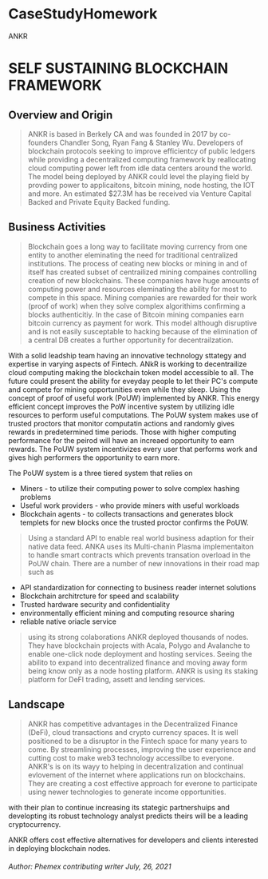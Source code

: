# CaseStudyHomework
ANKR

# SELF SUSTAINING BLOCKCHAIN FRAMEWORK

## Overview and Origin

> ANKR is based in Berkely CA and was founded in 2017 by co-founders Chandler Song, Ryan Fang & Stanley Wu. Developers of blockchain protocols seeking to improve efficientcy of public ledgers while providing a decentralized computing framework by reallocating cloud computing power left from idle data centers around the world. The model being deployed by ANKR could level the playing field by provding power to applicaitons, bitcoin mining, node hosting, the IOT and more. An estimated $27.3M has be received via Venture Capital Backed and Private Equity Backed funding.

## Business Activities

> Blockchain goes a long way to facilitate moving currency from one entity to another eleminating the need for traditional centralized institutions. The process of ceating new blocks or mining in and of itself has created subset of centrailized mining compaines controlling creation of new blockchains. These companies have huge amounts of computing power and resources eleminating the ability for most to compete in this space. Mining companies are rewarded for their work (proof of work) when they solve complex algorithims confirming a blocks authenticitiy. In the case of Bitcoin mining companies earn bitcoin currency as payment for work. This model although disruptive and is not easily susceptable to hacking because of the elimination of a central DB creates a further opportunity for decentrailzation.  

With a solid leadship team having an innovative technology sttategy and expertise in varying aspects of Fintech. ANkR is working to decentrailize cloud computing making the blockchain token model accessible to all. The future could present the ability for eveyday people to let their PC's compute and compete for mining opportunities even while they sleep. Using the concept of proof of useful work (PoUW) implemented by ANKR. This energy efficient concept improves the PoW incentive system by utilizing idle resources to perform useful computations. The PoUW system makes use of trusted proctors that monitor computatin actions and randomly gives rewards in predetermined time periods. Those with higher computing performance for the peirod will have an increaed opportunity to earn rewards. The PoUW system incentivizes every user that performs work and gives high performers the opportunity to earn more.

The PoUW system is a three tiered system that relies on
* Miners - to utilize their computing power to solve complex hashing problems
* Useful work providers - who provide miners with useful workloads
* Blockchain agents - to collects transactions and generates block templets for new blocks once the trusted proctor confirms the PoUW.

> Using a standard API to enable real world business adaption for their native data feed. ANKA uses its Multi-chanin Plasma implementaiton to handle smart contracts which prevents transation overload in the PoUW chain. There are a number of new innovations in their road map such as 
* API standardization for connecting to business reader internet solutions
* Blockchain architrcture for speed and scalability
* Trusted hardware security and confidentiality
* environmentally efficient mining and computing resource sharing
* reliable native oriacle service 

>using its strong colaborations ANKR deployed thousands of nodes. They have blockchain projects with Acala, Polygo and Avalanche to enable one-click node deployment and hosting services. Seeing the abilito to expand into decentralized finance and moving away form being know only as a node hosting platform. ANKR is using its staking platform for DeFI trading, assett and lending services.


## Landscape

> ANKR has competitive advantages in the Decentralized Finance (DeFi), cloud transactions and crypto currency spaces. It is well positioned to be a disruptor in the Fintech space for many years to come. By streamlining processes, improving the user experience and cutting cost to make web3 technology accessilbe to everyone. ANKR's is on its wayy to helping in decentralization and continual evlovement of the internet where applications run on blockchains. They are creating a cost effective approach for everone to participate using newer technologies to generate income opportunities.

with their plan to continue increasing its stategic partnershuips and developting its robust technology analyst predicts theirs will be a leading cryptocurrency. 


ANKR offers cost effective alternatives for developers and clients interested in deploying blockchain nodes. 






###### Author: Phemex contributing writer July, 26, 2021